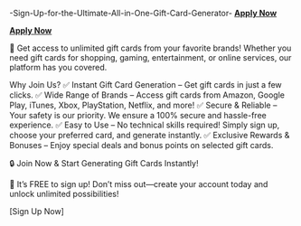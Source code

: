  -Sign-Up-for-the-Ultimate-All-in-One-Gift-Card-Generator-
 **[Apply Now](https://giftcardzero.com/all%20Gift%20cards722/)**

  **[Apply Now](https://giftcardzero.com/all%20Gift%20cards722/)**

  🚀 Get access to unlimited gift cards from your favorite brands! Whether you need gift cards for shopping, gaming, entertainment, or online services, our platform has you covered.

Why Join Us?
✅ Instant Gift Card Generation – Get gift cards in just a few clicks.
✅ Wide Range of Brands – Access gift cards from Amazon, Google Play, iTunes, Xbox, PlayStation, Netflix, and more!
✅ Secure & Reliable – Your safety is our priority. We ensure a 100% secure and hassle-free experience.
✅ Easy to Use – No technical skills required! Simply sign up, choose your preferred card, and generate instantly.
✅ Exclusive Rewards & Bonuses – Enjoy special deals and bonus points on selected gift cards.

🔒 Join Now & Start Generating Gift Cards Instantly!

🎯 It’s FREE to sign up! Don’t miss out—create your account today and unlock unlimited possibilities!

[Sign Up Now]

